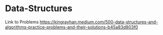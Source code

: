 # Data-Structures

Link to Problems https://kingrayhan.medium.com/500-data-structures-and-algorithms-practice-problems-and-their-solutions-b45a83d803f0
